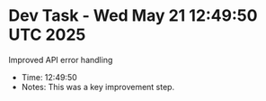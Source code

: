 # Dev Task - Wed May 21 12:49:50 UTC 2025
Improved API error handling
- Time: 12:49:50
- Notes: This was a key improvement step.
